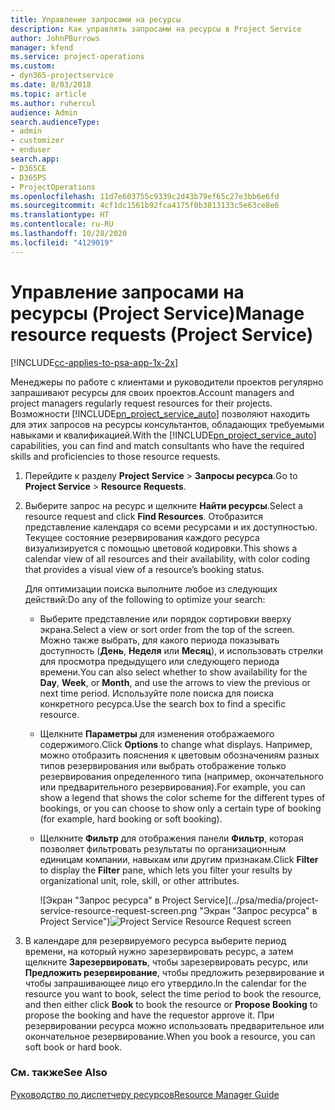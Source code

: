 ```yaml
---
title: Управление запросами на ресурсы
description: Как управлять запросами на ресурсы в Project Service
author: JohnPBurrows
manager: kfend
ms.service: project-operations
ms.custom:
- dyn365-projectservice
ms.date: 8/03/2018
ms.topic: article
ms.author: ruhercul
audience: Admin
search.audienceType:
- admin
- customizer
- enduser
search.app:
- D365CE
- D365PS
- ProjectOperations
ms.openlocfilehash: 11d7e603755c9339c2d43b79ef65c27e3bb6e6fd
ms.sourcegitcommit: 4cf1dc1561b92fca4175f0b3813133c5e63ce8e6
ms.translationtype: HT
ms.contentlocale: ru-RU
ms.lasthandoff: 10/28/2020
ms.locfileid: "4129019"
---
```

# <a name="manage-resource-requests-project-service"></a><span data-ttu-id="98a42-103">Управление запросами на ресурсы (Project Service)</span><span class="sxs-lookup"><span data-stu-id="98a42-103">Manage resource requests (Project Service)</span></span>

[!INCLUDE[cc-applies-to-psa-app-1x-2x](../includes/cc-applies-to-psa-app-1x-2x.md)]

<span data-ttu-id="98a42-104">Менеджеры по работе с клиентами и руководители проектов регулярно запрашивают ресурсы для своих проектов.</span><span class="sxs-lookup"><span data-stu-id="98a42-104">Account managers and project managers regularly request resources for their projects.</span></span> <span data-ttu-id="98a42-105">Возможности [!INCLUDE[pn_project_service_auto](../includes/pn-project-service-auto.md)] позволяют находить для этих запросов на ресурсы консультантов, обладающих требуемыми навыками и квалификацией.</span><span class="sxs-lookup"><span data-stu-id="98a42-105">With the [!INCLUDE[pn_project_service_auto](../includes/pn-project-service-auto.md)] capabilities, you can find and match consultants who have the required skills and proficiencies to those resource requests.</span></span>  
  
1. <span data-ttu-id="98a42-106">Перейдите к разделу **Project Service** > **Запросы ресурса**.</span><span class="sxs-lookup"><span data-stu-id="98a42-106">Go to **Project Service** > **Resource Requests**.</span></span>  
  
2. <span data-ttu-id="98a42-107">Выберите запрос на ресурс и щелкните **Найти ресурсы**.</span><span class="sxs-lookup"><span data-stu-id="98a42-107">Select a resource request and click **Find Resources**.</span></span> <span data-ttu-id="98a42-108">Отобразится представление календаря со всеми ресурсами и их доступностью. Текущее состояние резервирования каждого ресурса визуализируется с помощью цветовой кодировки.</span><span class="sxs-lookup"><span data-stu-id="98a42-108">This shows a calendar view of all resources and their availability, with color coding that provides a visual view of a resource’s booking status.</span></span>  
  
    <span data-ttu-id="98a42-109">Для оптимизации поиска выполните любое из следующих действий:</span><span class="sxs-lookup"><span data-stu-id="98a42-109">Do any of the following to optimize your search:</span></span>  
  
   -   <span data-ttu-id="98a42-110">Выберите представление или порядок сортировки вверху экрана.</span><span class="sxs-lookup"><span data-stu-id="98a42-110">Select a view or sort order from the top of the screen.</span></span> <span data-ttu-id="98a42-111">Можно также выбрать, для какого периода показывать доступность (**День**, **Неделя** или **Месяц**), и использовать стрелки для просмотра предыдущего или следующего периода времени.</span><span class="sxs-lookup"><span data-stu-id="98a42-111">You can also select whether to show availability for the **Day**, **Week**, or **Month**, and use the arrows to view the previous or next time period.</span></span> <span data-ttu-id="98a42-112">Используйте поле поиска для поиска конкретного ресурса.</span><span class="sxs-lookup"><span data-stu-id="98a42-112">Use the search box to find a specific resource.</span></span>  
  
   -   <span data-ttu-id="98a42-113">Щелкните **Параметры** для изменения отображаемого содержимого.</span><span class="sxs-lookup"><span data-stu-id="98a42-113">Click **Options** to change what displays.</span></span> <span data-ttu-id="98a42-114">Например, можно отобразить пояснения к цветовым обозначениям разных типов резервирования или выбрать отображение только резервирования определенного типа (например, окончательного или предварительного резервирования).</span><span class="sxs-lookup"><span data-stu-id="98a42-114">For example, you can show a legend that shows the color scheme for the different types of bookings, or you can choose to show only a certain type of booking (for example, hard booking or soft booking).</span></span>  
  
   -   <span data-ttu-id="98a42-115">Щелкните **Фильтр** для отображения панели **Фильтр**, которая позволяет фильтровать результаты по организационным единицам компании, навыкам или другим признакам.</span><span class="sxs-lookup"><span data-stu-id="98a42-115">Click **Filter** to display the **Filter** pane, which lets you filter your results by organizational unit, role, skill, or other attributes.</span></span>  
  
       <span data-ttu-id="98a42-116">![Экран "Запрос ресурса" в Project Service](../psa/media/project-service-resource-request-screen.png "Экран "Запрос ресурса" в Project Service")</span><span class="sxs-lookup"><span data-stu-id="98a42-116">![Project Service Resource Request screen](../psa/media/project-service-resource-request-screen.png "Project Service Resource Request screen")</span></span>  
  
3. <span data-ttu-id="98a42-117">В календаре для резервируемого ресурса выберите период времени, на который нужно зарезервировать ресурс, а затем щелкните **Зарезервировать**, чтобы зарезервировать ресурс, или **Предложить резервирование**, чтобы предложить резервирование и чтобы запрашивающее лицо его утвердило.</span><span class="sxs-lookup"><span data-stu-id="98a42-117">In the calendar for the resource you want to book, select the time period to book the resource, and then either click **Book** to book the resource or **Propose Booking** to propose the booking and have the requestor approve it.</span></span> <span data-ttu-id="98a42-118">При резервировании ресурса можно использовать предварительное или окончательное резервирование.</span><span class="sxs-lookup"><span data-stu-id="98a42-118">When you book a resource, you can soft book or hard book.</span></span>  
  
### <a name="see-also"></a><span data-ttu-id="98a42-119">См. также</span><span class="sxs-lookup"><span data-stu-id="98a42-119">See Also</span></span>  
 [<span data-ttu-id="98a42-120">Руководство по диспетчеру ресурсов</span><span class="sxs-lookup"><span data-stu-id="98a42-120">Resource Manager Guide</span></span>](../psa/resource-manager-guide.md)
